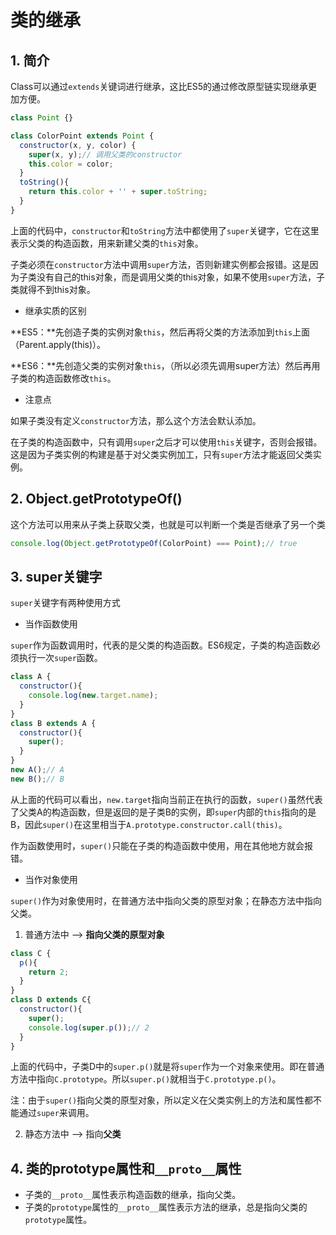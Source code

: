 # 类的继承

## 1. 简介

Class可以通过`extends`关键词进行继承，这比ES5的通过修改原型链实现继承更加方便。

```js
class Point {}

class ColorPoint extends Point {
  constructor(x, y, color) {
    super(x, y);// 调用父类的constructor
    this.color = color;
  }
  toString(){
    return this.color + '' + super.toString;
  }
}
```

上面的代码中，`constructor`和`toString`方法中都使用了`super`关键字，它在这里表示父类的构造函数，用来新建父类的`this`对象。

子类必须在`constructor`方法中调用`super`方法，否则新建实例都会报错。这是因为子类没有自己的this对象，而是调用父类的this对象，如果不使用`super`方法，子类就得不到this对象。

+ 继承实质的区别

**ES5：**先创造子类的实例对象`this`，然后再将父类的方法添加到`this`上面（Parent.apply(this)）。

**ES6：**先创造父类的实例对象`this`，（所以必须先调用super方法）然后再用子类的构造函数修改`this`。

+ 注意点

如果子类没有定义`constructor`方法，那么这个方法会默认添加。

在子类的构造函数中，只有调用`super`之后才可以使用`this`关键字，否则会报错。这是因为子类实例的构建是基于对父类实例加工，只有`super`方法才能返回父类实例。

## 2. Object.getPrototypeOf()

这个方法可以用来从子类上获取父类，也就是可以判断一个类是否继承了另一个类

```js
console.log(Object.getPrototypeOf(ColorPoint) === Point);// true
```

## 3. super关键字

`super`关键字有两种使用方式

+ 当作函数使用

`super`作为函数调用时，代表的是父类的构造函数。ES6规定，子类的构造函数必须执行一次`super`函数。

```js
class A {
  constructor(){
    console.log(new.target.name);
  }
}
class B extends A {
  constructor(){
    super();
  }
}
new A();// A
new B();// B
```

从上面的代码可以看出，`new.target`指向当前正在执行的函数，`super()`虽然代表了父类A的构造函数，但是返回的是子类B的实例，即`super`内部的`this`指向的是B，因此`super()`在这里相当于`A.prototype.constructor.call(this)`。

作为函数使用时，`super()`只能在子类的构造函数中使用，用在其他地方就会报错。

+ 当作对象使用

`super()`作为对象使用时，在普通方法中指向父类的原型对象；在静态方法中指向父类。

1. 普通方法中 ——> **指向父类的原型对象**

```js
class C {
  p(){
    return 2;
  }
}
class D extends C{
  constructor(){
    super();
    console.log(super.p());// 2
  }
}
```

上面的代码中，子类D中的`super.p()`就是将`super`作为一个对象来使用。即在普通方法中指向`C.prototype`。所以`super.p()`就相当于`C.prototype.p()`。

注：由于`super()`指向父类的原型对象，所以定义在父类实例上的方法和属性都不能通过`super`来调用。

2. 静态方法中 ——> 指向**父类**

## 4. 类的prototype属性和`__proto__`属性

+ 子类的`__proto__`属性表示构造函数的继承，指向父类。
+ 子类的`prototype`属性的`__proto__`属性表示方法的继承，总是指向父类的`prototype`属性。
